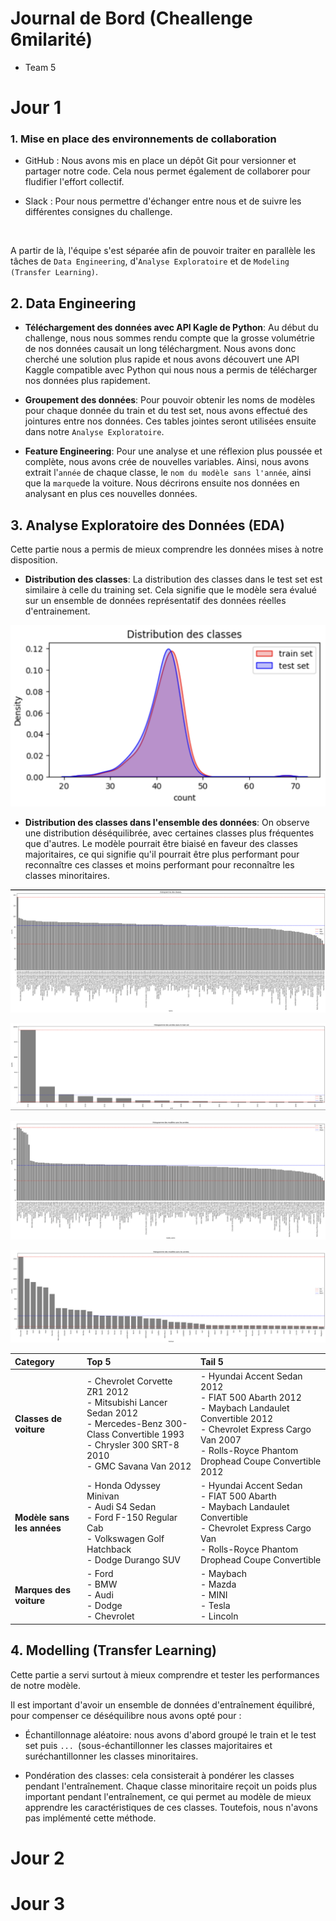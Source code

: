 # Journal de Bord (Cheallenge 6milarité)

- Team 5



# Jour 1


### 1. Mise en place des environnements de collaboration

- GitHub : Nous avons mis en place un dépôt Git pour versionner et partager notre code. Cela nous permet également de collaborer pour fludifier l'effort collectif.

- Slack : Pour nous permettre d'échanger entre nous et de suivre les différentes consignes du challenge.

<br>


A partir de là, l'équipe s'est séparée afin de pouvoir traiter en parallèle les tâches de `Data Engineering`, d'`Analyse Exploratoire` et de `Modeling (Transfer Learning)`.


## 2. Data Engineering


- **Téléchargement des données avec API Kagle de Python**: Au début du challenge, nous nous sommes rendu compte que la grosse volumétrie de nos données causait un long téléchargment. Nous avons donc cherché une solution plus rapide et nous avons découvert une API Kaggle compatible avec Python qui nous nous a permis de télécharger nos données plus rapidement.


- **Groupement des données**: Pour pouvoir obtenir les noms de modèles pour chaque donnée du train et du test set, nous avons effectué des jointures entre nos données. Ces tables jointes seront utilisées ensuite dans notre `Analyse Exploratoire`.


- **Feature Engineering**: Pour une analyse et une réflexion plus poussée et complète, nous avons crée de nouvelles variables. Ainsi, nous avons extrait l'`année` de chaque classe, le `nom du modèle sans l'année`, ainsi que la `marque`de la voiture. Nous décrirons ensuite nos données en analysant en plus ces nouvelles données.


## 3. Analyse Exploratoire des Données (EDA)

Cette partie nous a permis de mieux comprendre les données mises à notre disposition.

- **Distribution des classes**: La distribution des classes dans le test set est similaire à celle du training set. Cela signifie que le modèle sera évalué sur un ensemble de données représentatif des données réelles d'entrainement.

![classes_distribution](img/class_dist.png)


- **Distribution des classes dans l'ensemble des données**: On observe une distribution déséquilibrée, avec certaines classes plus fréquentes que d'autres. Le modèle pourrait être biaisé en faveur des classes majoritaires, ce qui signifie qu'il pourrait être plus performant pour reconnaître ces classes et moins performant pour reconnaître les classes minoritaires.

![class_barplot](img/class_barplot.png)

![class_barplot](img/year_barplot.png)

![class_barplot](img/model_name_barplot.png)

![class_barplot](img/marque_barplot.png)



| Category | Top 5 | Tail 5 |
|:-----------|:-----------|:-----------|
|**Classes de voiture** | - Chevrolet Corvette ZR1 2012<br>- Mitsubishi Lancer Sedan 2012<br>- Mercedes-Benz 300-Class Convertible 1993<br>- Chrysler 300 SRT-8 2010<br>- GMC Savana Van 2012 | - Hyundai Accent Sedan 2012<br>- FIAT 500 Abarth 2012<br>- Maybach Landaulet Convertible 2012<br>- Chevrolet Express Cargo Van 2007<br>- Rolls-Royce Phantom Drophead Coupe Convertible 2012 | 
|**Modèle sans les années** | - Honda Odyssey Minivan <br>- Audi S4 Sedan <br>- Ford F-150 Regular Cab <br>- Volkswagen Golf Hatchback <br>- Dodge Durango SUV  | - Hyundai Accent Sedan<br>- FIAT 500 Abarth<br> - Maybach Landaulet Convertible<br>- Chevrolet Express Cargo Van<br>- Rolls-Royce Phantom Drophead Coupe Convertible | 
|**Marques des voiture** | - Ford<br>- BMW<br>- Audi<br>- Dodge<br>- Chevrolet | - Maybach<br>- Mazda<br>- MINI<br>- Tesla<br>- Lincoln | 



## 4. Modelling (Transfer Learning)

Cette partie a servi surtout à mieux comprendre et tester les performances de notre modèle.

Il est important d'avoir un ensemble de données d'entraînement équilibré, pour compenser ce déséquilibre nous avons opté pour : 

- Échantillonnage aléatoire: nous avons d'abord groupé le train et le test set puis `... `(sous-échantillonner les classes majoritaires et suréchantillonner les classes minoritaires. 


- Pondération des classes: cela consisterait à pondérer les classes pendant l'entraînement. Chaque classe minoritaire reçoit un poids plus important pendant l'entraînement, ce qui permet au modèle de mieux apprendre les caractéristiques de ces classes. Toutefois, nous n'avons pas implémenté cette méthode.



# Jour 2


# Jour 3
